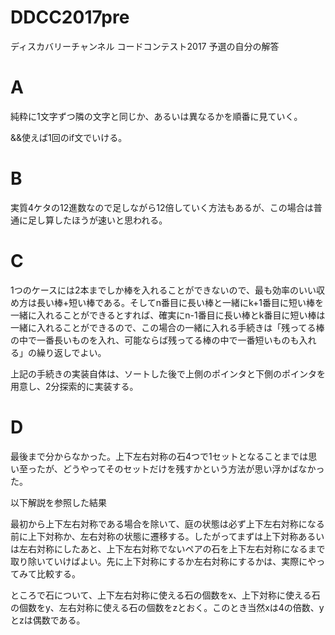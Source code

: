 # DDCC2017pre
ディスカバリーチャンネル コードコンテスト2017 予選の自分の解答

# A
純粋に1文字ずつ隣の文字と同じか、あるいは異なるかを順番に見ていく。

&&使えば1回のif文でいける。

# B
実質4ケタの12進数なので足しながら12倍していく方法もあるが、この場合は普通に足し算したほうが速いと思われる。

# C
1つのケースには2本までしか棒を入れることができないので、最も効率のいい収め方は長い棒+短い棒である。そしてn番目に長い棒と一緒にk+1番目に短い棒を一緒に入れることができるとすれば、確実にn-1番目に長い棒とk番目に短い棒は一緒に入れることができるので、この場合の一緒に入れる手続きは「残ってる棒の中で一番長いものを入れ、可能ならば残ってる棒の中で一番短いものも入れる」の繰り返しでよい。

上記の手続きの実装自体は、ソートした後で上側のポインタと下側のポインタを用意し、2分探索的に実装する。

# D
最後まで分からなかった。上下左右対称の石4つで1セットとなることまでは思い至ったが、どうやってそのセットだけを残すかという方法が思い浮かばなかった。

以下解説を参照した結果

最初から上下左右対称である場合を除いて、庭の状態は必ず上下左右対称になる前に上下対称か、左右対称の状態に遷移する。したがってまずは上下対称あるいは左右対称にしたあと、上下左右対称でないペアの石を上下左右対称になるまで取り除いていけばよい。先に上下対称にするか左右対称にするかは、実際にやってみて比較する。

ところで石について、上下左右対称に使える石の個数をx、上下対称に使える石の個数をy、左右対称に使える石の個数をzとおく。このとき当然xは4の倍数、yとzは偶数である。

[](
xとyとzが求まっていれば、最終的な幸福度はx/4*(A+B+max(A+B))
)
